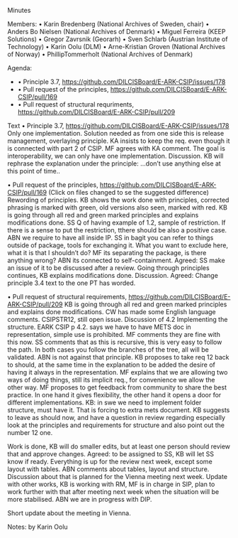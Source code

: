 Minutes

Members: 
•	Karin Bredenberg (National Archives of Sweden, chair)
•	Anders Bo Nielsen (National Archives of Denmark)
•	Miguel Ferreira (KEEP Solutions)
•	Gregor Zavrsnik (Georarh)
•	Sven Schlarb (Austrian Institute of Technology)
•	Karin Oolu (DLM)
•	Arne-Kristian Groven (National Archives of Norway)
•	PhillipTommerholt (National Archives of Denmark)

Agenda: 
- •	Principle 3.7, https://github.com/DILCISBoard/E-ARK-CSIP/issues/178
- •	Pull request of the principles, https://github.com/DILCISBoard/E-ARK-CSIP/pull/169  
- •	Pull request of structural requriments, https://github.com/DILCISBoard/E-ARK-CSIP/pull/209

Text
•	Principle 3.7, https://github.com/DILCISBoard/E-ARK-CSIP/issues/178
Only one implementation. Solution needed as from one side this is release management, overlaying principle. KA insists to keep the req. even though it is connected with part 2 of CSIP. MF agrees with KA comment. The goal is interoperability, we can only have one implementation. Discussion. KB will rephrase the explanation under the principle: …don’t use anything else at this point of time.. 

•	Pull request of the principles, https://github.com/DILCISBoard/E-ARK-CSIP/pull/169  (Click on files changed to se the suggested difference)
Rewording of principles. KB shows the work done with principles, corrected phrasing is marked with green, old versions also seen, marked with red. KB is going through all red and green marked principles and explains modifications done. SS Q of having example of 1.2, sample of restriction. If there is a sense to put the restriction, tthere should be also a positive case. ABN we require to have all inside IP. SS in bagit you can refer to things outside of package, tools for exchanging it. What you want to exclude here, what it is that I shouldn’t do? MF its separating the package, is there anything wrong? ABN its connected to self-containment. Agreed: SS make an issue of it to be discussed after a review. 
Going through principles continues, KB explains modifications done. Discussion. Agreed: Change principle 3.4 text to the one PT has worded.

•	Pull request of structural requirements, https://github.com/DILCISBoard/E-ARK-CSIP/pull/209 
KB is going through all red and green marked principles and explains done  modifications. CW has made some English language comments. 
CSIPSTR12,  still open issue. Discussion of 4.2 Implementing the structure. EARK CSIP p 4.2. says we have to have METS doc in representation, simple use is prohibited. MF comments they are fine with this now. SS comments that as this is recursive, this is very easy to follow the path. In both cases you follow the branches of the tree, all will be validated. ABN is not against that principle. KB proposes to take req 12 back to should, at the same time in the explanation to be added the desire of having it always in the representation. MF explains that we are allowing two ways of doing things, still its implicit req., for convenience we allow the other way. MF proposes to get feedback from community to share the best practice. In one hand it gives flexibility, the other hand it opens a door for different implementations. KB: in swe we need to implement folder structure, must have it. That is forcing to extra mets document. KB suggests to leave as should now, and have a question in review regarding especially look at the principles and requirements for structure and also point out the number 12 one.

Work is done, KB will do smaller edits, but at least one person should review that and approve changes. Agreed: to be assigned to SS, KB will let SS know if ready. 
Everything is up for the review next week, except some layout with tables. ABN comments about tables, layout and structure. Discussion about that is planned for the Vienna meeting next week. 
Update with other works, KB is working with RM, MF is in charge in SIP, plan to work further with that after meeting next week when the situation will be more stabilised. ABN we are in progress with DIP. 

Short update about the meeting in Vienna. 

Notes: by Karin Oolu


